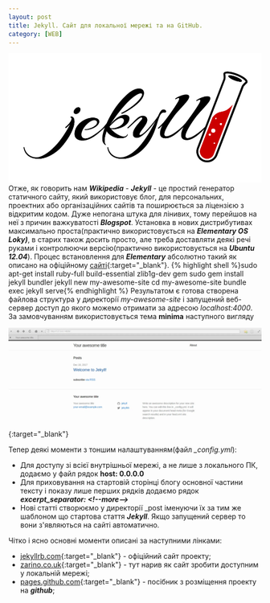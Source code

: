 ```yaml
---
layout: post
title: Jekyll. Сайт для локальної мережі та на GitHub.
category: [WEB]
---
```

![jekyll logo](/assets/media/jekyll.webp?style=head)  
Отже, як говорить нам ***Wikipedia*** - ***Jekyll*** - це простий генератор статичного сайту, який використовує блог, для персональних, проектних або організаційних сайтів та поширюється за ліцензією з відкритим кодом.<!--more--> Дуже непогана штука для лінивих, тому перейшов на неї з причин важкуватості ***Blogspot***.
Установка в нових дистрибутивах максимально проста(практично використовується на ***Elementary OS Loky)***, в старих також досить просто, але треба доставляти деякі речі руками і контролюючи версію(практично використовується на ***Ubuntu 12.04***). Процес встановлення для ***Elementary*** абсолютно такий як описано на офіційному  [сайті](https://jekyllrb.com/ "Jekyll"){:target="_blank"}.
    {% highlight shell %}sudo apt-get install ruby-full build-essential zlib1g-dev gem
sudo gem install jekyll bundler
jekyll new my-awesome-site
cd my-awesome-site
bundle exec jekyll serve{% endhighlight %}
Результатом є готова створена файлова структура у директорії *my-awesome-site* і запущений веб-сервер доступ до якого можемо отримати за адресою *localhost:4000*. За замовчуванням використовується тема **minima** наступного вигляду

[![jekyll-site](/assets/media/jekyll-site.webp?style=blog "jekyll-site")](/assets/media/jekyll-site.webp "jekyll-site"){:target="_blank"}

Тепер деякі моменти з тоншим налаштуванням(файл *_config.yml*):
- Для доступу зі всієї внутрішньої мережі, а не лише з локального ПК, додаємо у файл рядок **host: 0.0.0.0**
- Для приховування на стартовій сторінці блогу основної частини тексту і показу лише перших рядків додаємо рядок ***excerpt_separator: &lt;!--more--&gt;***
- Нові статті створюємо у директорії _post іменуючи їх за тим же шаблоном що стартова стаття ***Jekyll***. Якщо запущений сервер то вони з'являються на сайті автоматично.

Чітко і ясно основні моменти описані за наступними лінками:
- [jekyllrb.com](https://jekyllrb.com/ "jekyllrb.com"){:target="_blank"} - офіційний сайт проекту;
- [zarino.co.uk](https://zarino.co.uk/post/jekyll-local-network/ "zarino.co.uk"){:target="_blank"} - тут нарив як сайт зробити доступним у локальній мережі;
- [pages.github.com](https://pages.github.com/ "pages.github.com"){:target="_blank"} - посібник з розміщення проекту на ***github***;

